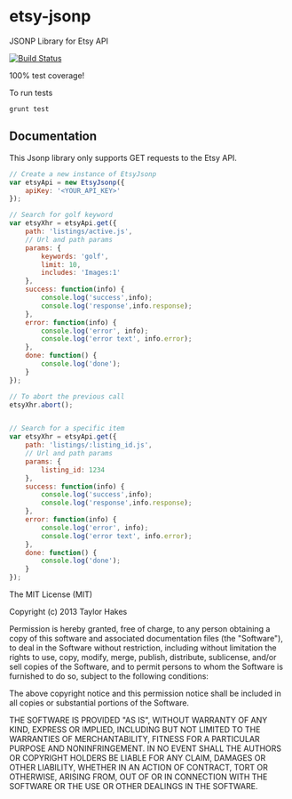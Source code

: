 etsy-jsonp
==========

JSONP Library for Etsy API

[![Build Status](https://travis-ci.org/taylorhakes/etsy-jsonp.png)](https://travis-ci.org/taylorhakes/etsy-jsonp)

100% test coverage!

To run tests
```
grunt test
```

Documentation
-------------
This Jsonp library only supports GET requests to the Etsy API.
```js
// Create a new instance of EtsyJsonp
var etsyApi = new EtsyJsonp({
	apiKey: '<YOUR_API_KEY>'
});

// Search for golf keyword
var etsyXhr = etsyApi.get({
	path: 'listings/active.js',
	// Url and path params
	params: {
	    keywords: 'golf',
	    limit: 10,
	    includes: 'Images:1'
	},
	success: function(info) {
	    console.log('success',info);
	    console.log('response',info.response);
	},
	error: function(info) {
	    console.log('error', info);
	    console.log('error text', info.error);
	},
	done: function() {
		console.log('done');
	}
});

// To abort the previous call
etsyXhr.abort();


// Search for a specific item
var etsyXhr = etsyApi.get({
	path: 'listings/:listing_id.js',
	// Url and path params
	params: {
	    listing_id: 1234
	},
	success: function(info) {
	    console.log('success',info);
	    console.log('response',info.response);
	},
	error: function(info) {
	    console.log('error', info);
	    console.log('error text', info.error);
	},
	done: function() {
		console.log('done');
	}
});
```

The MIT License (MIT)

Copyright (c) 2013 Taylor Hakes

Permission is hereby granted, free of charge, to any person obtaining a copy
of this software and associated documentation files (the "Software"), to deal
in the Software without restriction, including without limitation the rights
to use, copy, modify, merge, publish, distribute, sublicense, and/or sell
copies of the Software, and to permit persons to whom the Software is
furnished to do so, subject to the following conditions:

The above copyright notice and this permission notice shall be included in
all copies or substantial portions of the Software.

THE SOFTWARE IS PROVIDED "AS IS", WITHOUT WARRANTY OF ANY KIND, EXPRESS OR
IMPLIED, INCLUDING BUT NOT LIMITED TO THE WARRANTIES OF MERCHANTABILITY,
FITNESS FOR A PARTICULAR PURPOSE AND NONINFRINGEMENT. IN NO EVENT SHALL THE
AUTHORS OR COPYRIGHT HOLDERS BE LIABLE FOR ANY CLAIM, DAMAGES OR OTHER
LIABILITY, WHETHER IN AN ACTION OF CONTRACT, TORT OR OTHERWISE, ARISING FROM,
OUT OF OR IN CONNECTION WITH THE SOFTWARE OR THE USE OR OTHER DEALINGS IN
THE SOFTWARE.
